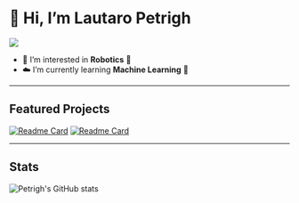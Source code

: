 # 👋 Hi, I’m Lautaro Petrigh
[<img src="https://img.shields.io/badge/LinkedIn-0077B5?style=for-the-badge&logo=linkedin&logoColor=white"/>](https://www.linkedin.com/in/lautaro-petrigh-3876b7232/)
- 👀 I’m interested in **Robotics** 🤖
- ☁️ I’m currently learning **Machine Learning** 🧠


---

## Featured Projects

[![Readme Card](https://github-readme-stats.vercel.app/api/pin/?username=Petrigh&repo=Planta-de-Relleno-Automatico&theme=dark)](https://github.com/Petrigh/Planta-de-Relleno-Automatico)
[![Readme Card](https://github-readme-stats.vercel.app/api/pin/?username=Petrigh&repo=andino&theme=dark)](https://github.com/Petrigh/andino)

---

## Stats

![Petrigh's GitHub stats](https://github-readme-stats.vercel.app/api?username=Petrigh&show_icons=true&theme=dark&hide_rank=true)
